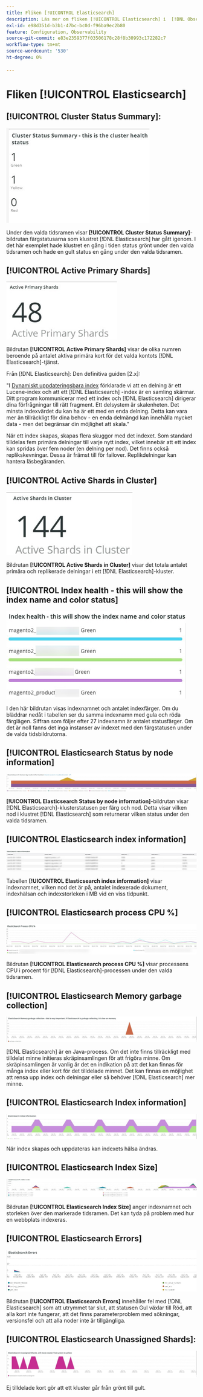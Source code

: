 ```yaml
---
title: Fliken [!UICONTROL Elasticsearch]
description: Läs mer om fliken [!UICONTROL Elasticsearch] i  [!DNL Observation for Adobe Commerce].
exl-id: e98d351d-b3b1-47bc-bc0d-f96ba9ec2b80
feature: Configuration, Observability
source-git-commit: e83e2359377f03506178c28f8b30993c172282c7
workflow-type: tm+mt
source-wordcount: '530'
ht-degree: 0%

---
```


# Fliken [!UICONTROL Elasticsearch]

## [!UICONTROL Cluster Status Summary]:

![Sammanfattning av klusterstatus](../../assets/tools/cluster-status-summary.jpg)

Under den valda tidsramen visar **[!UICONTROL Cluster Status Summary]**-bildrutan färgstatusarna som klustret [!DNL Elasticsearch] har gått igenom. I det här exemplet hade klustret en gång i tiden status grönt under den valda tidsramen och hade en gult status en gång under den valda tidsramen.

## [!UICONTROL Active Primary Shards]

![Aktiva primära kort](../../assets/tools/active-primary-shards.jpg)

Bildrutan **[!UICONTROL Active Primary Shards]** visar de olika numren beroende på antalet aktiva primära kort för det valda kontots [!DNL Elasticsearch]-tjänst.

Från [!DNL Elasticsearch]: Den definitiva guiden [2.x]:

&quot;I [Dynamiskt uppdateringsbara index](https://www.elastic.co/guide/en/elasticsearch/guide/2.x/dynamic-indices.html) förklarade vi att en delning är ett Lucene-index och att ett [!DNL Elasticsearch] -index är en samling skärmar. Ditt program kommunicerar med ett index och [!DNL Elasticsearch] dirigerar dina förfrågningar till rätt fragment. Ett delsystem är skalenheten. Det minsta indexvärdet du kan ha är ett med en enda delning. Detta kan vara mer än tillräckligt för dina behov - en enda delmängd kan innehålla mycket data - men det begränsar din möjlighet att skala.&quot;

När ett index skapas, skapas flera skuggor med det indexet. Som standard tilldelas fem primära delningar till varje nytt index, vilket innebär att ett index kan spridas över fem noder (en delning per nod). Det finns också replikskevningar. Dessa är främst till för failover. Replikdelningar kan hantera läsbegäranden.

## [!UICONTROL Active Shards in Cluster]

![Aktiva kort i kluster](../../assets/tools/active-shards-in-cluster.jpg)

Bildrutan **[!UICONTROL Active Shards in Cluster]** visar det totala antalet primära och replikerade delningar i ett [!DNL Elasticsearch]-kluster.

## [!UICONTROL Index health - this will show the index name and color status]

![Indexhälsa](../../assets/tools/index-health.jpg)

I den här bildrutan visas indexnamnet och antalet indexfärger. Om du bläddrar nedåt i tabellen ser du samma indexnamn med gula och röda färglägen. Siffran som följer efter 27 indexnamn är antalet statusfärger. Om det är noll fanns det inga instanser av indexet med den färgstatusen under de valda tidsbildrutorna.

## [!UICONTROL Elasticsearch Status by node information]

![Elasticsearch-status](../../assets/tools/elasticsearch-status-by-node.jpg)

**[!UICONTROL Elasticsearch Status by node information]**-bildrutan visar [!DNL Elasticsearch]-klusterstatusen per färg och nod. Detta visar vilken nod i klustret [!DNL Elasticsearch] som returnerar vilken status under den valda tidsramen.

## [!UICONTROL Elasticsearch index information]

![Elasticsearch-indexinformation](../../assets/tools/elasticsearch-tab-elasticsearch-index-information-image-1.jpg)

Tabellen **[!UICONTROL Elasticsearch index information]** visar indexnamnet, vilken nod det är på, antalet indexerade dokument, indexhälsan och indexstorleken i MB vid en viss tidpunkt.

## [!UICONTROL Elasticsearch process CPU %]

![Processprocessor för Elasticsearch](../../assets/tools/elasticsearch-process-cpu.jpg)

Bildrutan **[!UICONTROL Elasticsearch process CPU %]** visar processens CPU i procent för [!DNL Elasticsearch]-processen under den valda tidsramen.

## [!UICONTROL Elasticsearch Memory garbage collection]

![Elasticsearch-minnesskräp](../../assets/tools/elasticsearch-memory-garbage.jpg)

[!DNL Elasticsearch] är en Java-process. Om det inte finns tillräckligt med tilldelat minne initieras skräpinsamlingen för att frigöra minne. Om skräpinsamlingen är vanlig är det en indikation på att det kan finnas för många index eller kort för det tilldelade minnet. Det kan finnas en möjlighet att rensa upp index och delningar eller så behöver [!DNL Elasticsearch] mer minne.

## [!UICONTROL Elasticsearch Index information]

![Elasticsearch-indexinformation](../../assets/tools/elasticsearch-index-information-2.jpg)

När index skapas och uppdateras kan indexets hälsa ändras.

## [!UICONTROL Elasticsearch Index Size]

![Indexstorlek för Elasticsearch](../../assets/tools/elasticsearch-index-size.jpg)

Bildrutan **[!UICONTROL Elasticsearch Index Size]** anger indexnamnet och storleken över den markerade tidsramen. Det kan tyda på problem med hur en webbplats indexeras.

## [!UICONTROL Elasticsearch Errors]

![Fel i Elasticsearch](../../assets/tools/elasticsearch-tab-elasticsearch-errors.jpg)

Bildrutan **[!UICONTROL Elasticsearch Errors]** innehåller fel med [!DNL Elasticsearch] som att utrymmet tar slut, att statusen Gul växlar till Röd, att alla kort inte fungerar, att det finns parameterproblem med sökningar, versionsfel och att alla noder inte är tillgängliga.

## [!UICONTROL Elasticsearch Unassigned Shards]:

![Elasticsearch ej tilldelade kort](../../assets/tools/elasticsearch-unassigned-shards.jpg)

Ej tilldelade kort gör att ett kluster går från grönt till gult.
